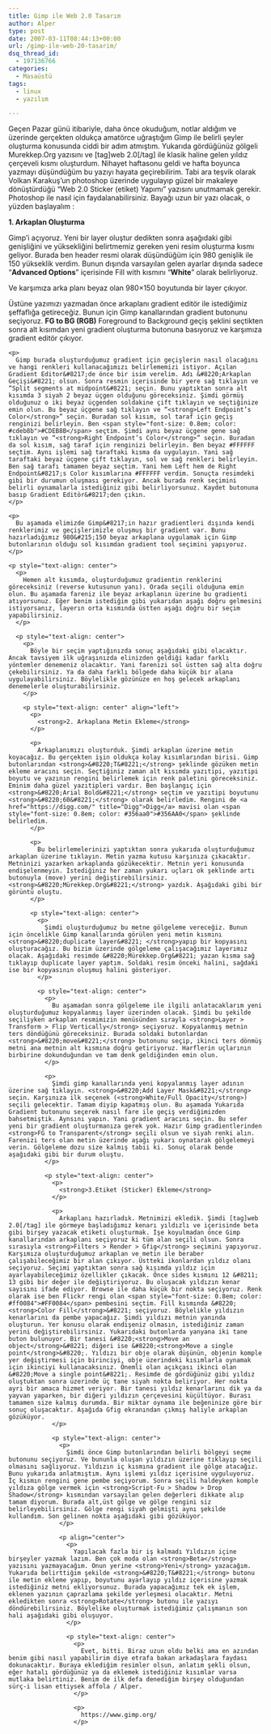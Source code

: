 ```yaml
---
title: Gimp ile Web 2.0 Tasarım
author: Alper
type: post
date: 2007-03-11T08:44:13+00:00
url: /gimp-ile-web-20-tasarim/
dsq_thread_id:
  - 197136766
categories:
  - Masaüstü
tags:
  - linux
  - yazılım

---
```

Geçen Pazar günü itibariyle, daha önce okuduğum, notlar aldığım ve üzerinde gerçekten oldukça amatörce uğraştığım Gimp ile belirli şeyler oluşturma konusunda ciddi bir adım atmıştım. Yukarıda gördüğünüz gölgeli Murekkep.Org yazısını ve [tag]web 2.0[/tag] ile klasik haline gelen yıldız çerçeveli kısmı oluşturdum. Nihayet haftasonu geldi ve hafta boyunca yazmayı düşündüğüm bu yazıyı hayata geçirebilirim. Tabi ara teşvik olarak Volkan Karakuş&#8217;un photoshop üzerinde uygulayıp güzel bir makaleye dönüştürdüğü &#8220;Web 2.0 Sticker (etiket) Yapımı&#8221; yazısını unutmamak gerekir. Photoshop ile nasıl için faydalanabilirsiniz. Bayağı uzun bir yazı olacak, o yüzden başlayalım :

<!--more-->

**1. Arkaplan Oluşturma** 

Gimp&#8217;i açıyoruz. Yeni bir layer oluştur dedikten sonra aşağıdaki gibi genişliğini ve yüksekliğini belirtmemiz gereken yeni resim oluşturma kısmı geliyor. Burada ben header resmi olarak düşündüğüm için 980 genişlik ile 150 yükseklik verdim. Bunun dışında varsayılan gelen ayarlar dışında sadece &#8220;**Advanced Options**&#8221; içerisinde Fill with kısmını &#8220;**White**&#8221; olarak belirliyoruz.

<p style="text-align: center">
  <p>
    Ve karşımıza arka planı beyaz olan 980&#215;150 boyutunda bir layer çıkıyor.
  </p>
  
  <p style="text-align: center">
    <p>
      Üstüne yazımızı yazmadan önce arkaplanı gradient editör ile istediğimiz şeffaflığa getireceğiz. Bunun için Gimp kanallarından gradient butonunu seçiyoruz. <strong>FG to BG (RGB)</strong> Foreground to Background geçiş şeklini seçtikten sonra alt kısımdan yeni gradient oluşturma butonuna basıyoruz ve karşımıza gradient editör çıkıyor.
    </p>
    
    <p>
      Gimp burada oluşturduğumuz gradient için geçişlerin nasıl olacağını ve hangi renkleri kullanacağımızı belirlememizi istiyor. Açılan Gradient Editor&#8217;de önce bir isim verelim. Adı &#8220;Arkaplan Geçişi&#8221; olsun. Sonra resmin içerisinde bir yere sağ tıklayın ve “Split segments at midpoint&#8221; seçin. Bunu yaptıktan sonra alt kısımda 3 siyah 2 beyaz üçgen olduğunu göreceksiniz. Şimdi görmüş olduğunuz o iki beyaz üçgenden soldakine çift tıklayın ve seçtiğinize emin olun. Bu beyaz üçgene sağ tıklayın ve “<strong>Left Endpoint’s Color</strong>” seçin. Buradan sol kısım, sol taraf için geçiş renginizi belirleyin. Ben <span style="font-size: 0.8em; color: #cdeb8b">#CDEB8B</span> seçtim. Şimdi aynı beyaz üçgene gene sağ tıklayın ve “<strong>Right Endpoint’s Color</strong>” seçin. Buradan da sol kısım, sağ taraf için renginizi belirleyin. Ben beyaz #FFFFFF seçtim. Aynı işlemi sağ taraftaki kısma da uygulayın. Yani sağ taraftaki beyaz üçgene çift tıklayın, sol ve sağ renkleri belirleyin. Ben sağ tarafı tamamen beyaz seçtim. Yani hem Left hem de Right Endpoint&#8217;s Color kısımlarına #FFFFFF verdim. Sonuçta resimdeki gibi bir durumun oluşması gerekiyor. Ancak burada renk seçimini belirli oynamalarla istediğiniz gibi belirliyorsunuz. Kaydet butonuna basıp Gradient Editör&#8217;den çıkın.
    </p>
    
    <p>
      Bu aşamada elimizde Gimp&#8217;in hazır gradientleri dışında kendi renklerimiz ve geçişlerimizle oluşmuş bir gradient var. Bunu hazırladığımız 980&#215;150 beyaz arkaplana uygulamak için Gimp butonlarının olduğu sol kısımdan gradient tool seçimini yapıyoruz.
    </p>
    
    <p style="text-align: center">
      <p>
        Hemen alt kısımda, oluşturduğumuz gradientin renklerini göreceksiniz (reverse kutusunun yanı). Orada seçili olduğuna emin olun. Bu aşamada fareniz ile beyaz arkaplanın üzerine bu gradienti atıyorsunuz. Eğer benim istediğim gibi yukarıdan aşağı doğru gelmesini istiyorsanız, layerın orta kısmında üstten aşağı doğru bir seçim yapabilirsiniz.
      </p>
      
      <p style="text-align: center">
        <p>
          Böyle bir seçim yaptığınızda sonuç aşağıdaki gibi olacaktır. Ancak tavsiyem ilk uğraşınızda elinizden geldiği kadar farklı yöntemler denemeniz olacaktır. Yani farenizi sol üstten sağ alta doğru çekebilirsiniz. Ya da daha farklı bölgede daha küçük bir alana uygulayabilirsiniz. Böylelikle gözünüze en hoş gelecek arkaplanı denemelerle oluşturabilirsiniz.
        </p>
        
        <p style="text-align: center" align="left">
          <p>
            <strong>2. Arkaplana Metin Ekleme</strong>
          </p>
          
          <p>
            Arkaplanımızı oluşturduk. Şimdi arkaplan üzerine metin koyacağız. Bu gerçekten işin oldukça kolay kısımlarından birisi. Gimp butonlarından <strong>&#8220;T&#8221;</strong> şeklinde gözüken metin ekleme aracını seçin. Seçtiğiniz zaman alt kısımda yazıtipi, yazıtipi boyutu ve yazının rengini belirlemek için renk paletini göreceksiniz. Eminim daha güzel yazıtipleri vardır. Ben başlangıç için <strong>&#8220;Arial Bold&#8221;</strong> seçtim ve yazıtipi boyutunu <strong>&#8220;60&#8221;</strong> olarak belirledim. Rengini de <a href="https://digg.com/" title="Digg">Digg</a> mavisi olan <span style="font-size: 0.8em; color: #356aa0">#356AA0</span> şeklinde belirledim.
          </p>
          
          <p>
            Bu belirlemelerinizi yaptıktan sonra yukarıda oluşturduğumuz arkaplan üzerine tıklayın. Metin yazma kutusu karşınıza çıkacaktır. Metninizi yazarken arkaplanda gözükecektir. Metnin yeri konusunda endişelenmeyin. İstediğiniz her zaman yukarı uçları ok şeklinde artı butonuyla (move) yerini değiştirebilirsiniz. <strong>&#8220;Mürekkep.Org&#8221;</strong> yazdık. Aşağıdaki gibi bir görüntü oluştu.
          </p>
          
          <p style="text-align: center">
            <p>
              Şimdi oluşturduğumuz bu metne gölgeleme vereceğiz. Bunun için öncelikle Gimp kanallarında görülen yeni metin kısmını <strong>&#8220;duplicate layer&#8221; </strong>yapıp bir kopyasını oluşturacağız. Bu bizim üzerinde gölgeleme çalışacağımız layerımız olacak. Aşağıdaki resimde &#8220;Mürekkep.Org&#8221; yazan kısma sağ tıklayıp duplicate layer yaptım. Soldaki resim önceki halini, sağdaki ise bir kopyasının oluşmuş halini gösteriyor.
            </p>
            
            <p style="text-align: center">
              <p>
                Bu aşamadan sonra gölgeleme ile ilgili anlatacaklarım yeni oluşturduğumuz kopyalanmış layer üzerinden olacak. Şimdi bu şekilde seçiliyken arkaplan resmimizin menüsünden sırayla <strong>Layer > Transform > Flip Vertically</strong> seçiyoruz. Kopyalanmış metnin ters döndüğünü göreceksiniz. Burada soldaki butonlardan <strong>&#8220;move&#8221;</strong> butonunu seçip, ikinci ters dönmüş metni ana metnin alt kısmına doğru getiriyoruz. Harflerin uçlarının birbirine dokunduğundan ve tam denk geldiğinden emin olun.
              </p>
              
              <p>
                Şimdi gimp kanallarında yeni kopyalanmış layer adının üzerine sağ tıklayın. <strong>&#8220;Add Layer Mask&#8221;</strong> seçin. Karşınıza ilk seçenek (<strong>White/Full Opacity</strong>) seçili gelecektir. Tamam diyip kapatmış olun. Bu aşamada Yukarıda Gradient butonunu seçerek nasıl fare ile geçiş verdiğimizden bahsetmiştik. Aynsını yapın. Yani gradient aracını seçin. Bu sefer yeni bir gradient oluşturmanıza gerek yok. Hazır Gimp gradientlerinden <strong>FG to Transparent</strong> seçili olsun ve siyah renki alın. Farenizi ters olan metin üzerinde aşağı yukarı oynatarak gölgelemeyi verin. Gölgeleme dozu size kalmış tabii ki. Sonuç olarak bende aşağıdaki gibi bir durum oluştu.
              </p>
              
              <p style="text-align: center">
                <p>
                  <strong>3.Etiket (Sticker) Ekleme</strong>
                </p>
                
                <p>
                  Arkaplanı hazırladık. Metnimizi ekledik. Şimdi [tag]web 2.0[/tag] ile görmeye başladığımız kenarı yıldızlı ve içerisinde beta gibi birşey yazacak etiketi oluşturmak. İşe koyulmadan önce Gimp kanallarından arkaplanı seçiyoruz ki tüm alan seçili olsun. Sonra sırasıyla <strong>Filters > Render > Gfig</strong> seçimini yapıyoruz. Karşımıza oluşturduğumuz arkaplan ve metin ile beraber çalışabileceğimiz bir alan çıkıyor. Üstteki ikonlardan yıldız olanı seçiyoruz. Seçimi yaptıktan sonra sağ kısımda yıldız için ayarlayabileceğimiz özellikler çıkacak. Önce sides kısmını 12 &#8211; 13 gibi bir değer ile değiştiriyoruz. Bu oluşacak yıldızın kenar sayısını ifade ediyor. Browse ile daha küçük bir nokta seçiyoruz. Renk olarak ise ben Flickr rengi olan <span style="font-size: 0.8em; color: #ff0084">#FF0084</span> pembesini seçtim. Fill kısmında &#8220;<strong>Color Fill</strong>&#8221; seçiyoruz. Böylelikle yıldızın kenarlarını da pembe yapacağız. Şimdi yıldızı metnin yanında oluşturun. Yer konusu olarak endişeniz olmasın, istediğiniz zaman yerini değiştirebilirsiniz. Yukarıdaki butonlarda yanyana iki tane buton bulunuyor. Bir tanesi &#8220;<strong>Move an object</strong>&#8221; diğeri ise &#8220;<strong>Move a single point</strong>&#8220;. Yıldızı bir obje olarak düşünün, objenin komple yer değiştirmesi için birinciyi, obje üzerindeki kısımlarla oynamak için ikinciyi kullanacaksınız. Önemli olan açıkçası ikinci olan &#8220;Move a single point&#8221;. Resimde de gördüğünüz gibi yıldız oluştuktan sonra üzerinde üç tane siyah nokta beliriyor. Her nokta ayrı bir amaca hizmet veriyor. Bir tanesi yıldız kenarlarını dik ya da yayvan yaparken, bir diğeri yıldızın çerçevesini küçültüyor. Burası tamamen size kalmış durumda. Bir miktar oynama ile beğeninize göre bir sonuç oluşacaktır. Aşağıda Gfig ekranından çıkmış haliyle arkaplan gözüküyor.
                </p>
                
                <p style="text-align: center">
                  <p>
                    Şimdi önce Gimp butonlarından belirli bölgeyi seçme butonunu seçiyoruz. Ve bununla oluşan yıldızın üzerine tıklayıp seçili olmasını sağlıyoruz. Yıldızın iç kısmına gradient ile gölge atacağız. Bunu yukarıda anlatmıştım. Aynı işlemi yıldız içerisine uyguluyoruz. İç kısmın rengini gene pembe seçiyorum. Sonra seçili haldeyken komple yıldıza gölge vermek için <strong>Script-Fu > Shadow > Drop Shadow</strong> kısmından varsayılan gelen değerleri dikkate alıp tamam diyorum. Burada alt,üst gölge ve gölge rengini siz belirleyebilirsiniz. Gölge rengi siyah gelmişti aynı şekilde kullandım. Son gelinen nokta aşağıdaki gibi gözüküyor.
                  </p>
                  
                  <p align="center">
                    <p>
                      Yapılacak fazla bir iş kalmadı Yıldızın içine birşeyler yazmak lazım. Ben çok moda olan <strong>Beta</strong> yazısını yazmayacağım. Onun yerine <strong>Yeni</strong> yazacağım. Yukarıda belirttiğim şekilde <strong>&#8220;T&#8221;</strong> butonu ile metin ekleme yapıp, boyutunu ayarlayıp yıldız içerisine yazmak istediğiniz metni ekliyorsunuz. Burada yapacağımız tek ek işlem, eklenen yazının çaprazlama şekilde yerleşmesi olacaktır. Metni ekledikten sonra <strong>Rotate</strong> butonu ile yazıyı döndürebilirsiniz. Böylelike oluşturmak istediğimiz çalışmanın son hali aşağıdaki gibi oluşuyor.
                    </p>
                    
                    <p style="text-align: center">
                      <p>
                        Evet, bitti. Biraz uzun oldu belki ama en azından benim gibi nasıl yapabilirim diye etrafa bakan arkadaşlara faydası dokunacaktır. Buraya eklediğim resimler olsun, anlatım şekli olsun, eğer hatalı gördüğünüz ya da eklemek istediğiniz kısımlar varsa mutlaka belirtiniz. Benim de ilk defa denediğim birşey olduğundan sürç-i lisan ettiysek affola / Alper.
                      </p>
                      
                      <p>
                        https://www.gimp.org/
                      </p>